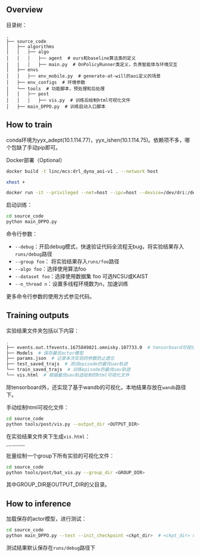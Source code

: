 ## Overview

目录树：

```
.
├── source_code
│   ├── algorithms
│   │   ├── algo
│   │   │   ├── agent  # ours和baseline算法类的定义
│   │   │   ├── main.py  # OnPolicyRunner类定义，负责智能体与环境交互
│   ├── envs  
│   │   ├── env_mobile.py  # generate-at-will的aoi定义的场景
│   ├── env_configs  # 环境参数
│   └── tools  # 功能脚本，预处理和后处理
│   │   ├── post
│   │   │   ├── vis.py  # 训练后绘制html可视化文件
│   ├── main_DPPO.py  # 训练启动入口脚本
```



## How to train

conda环境为yyx_adept(10.1.114.77)，yyx_ishen(10.1.114.75)。依赖项不多，哪个包缺了手动pip即可。

Docker部署（Optional）
```sh
docker build -t linc/mcs:drl_dyna_aoi-v1 . --network host

xhost +

docker run -it --privileged --net=host --ipc=host --device=/dev/dri:/dev/dri -v /tmp/.X11-unix:/tmp/.X11-unix -e DISPLAY=$DISPLAY --gpus all --name test_mcs linc/mcs:drl_dyna_aoi-v1 /bin/bash
```

启动训练：

```sh
cd source_code
python main_DPPO.py
```

命令行参数：

- `--debug`：开启debug模式，快速验证代码全流程无bug，将实验结果存入`runs/debug`路径
- `--group foo`： 将实验结果存入`runs/foo`路径
- `--algo foo`：选择使用算法foo
- `--dataset foo`：选择使用数据集 foo 可选NCSU或KAIST
- `--n_thread n`：设置多线程环境数为n，加速训练

更多命令行参数的使用方式参见代码。

## Training outputs 

实验结果文件夹包括以下内容：

```sh
.
├── events.out.tfevents.1675849821.omnisky.107733.0  # tensorboard可视化
├── Models  # 保存最优actor模型
├── params.json  # 记录本次实验的参数防止遗忘
├── test_saved_trajs  # 测试episode的最优uav轨迹
└── train_saved_trajs  # 训练episode的最优uav轨迹
└── vis.html  # 根据最优uav轨迹绘制的html可视化文件
```

除tensorboard外，还实现了基于wandb的可视化，本地结果存放在`wandb`路径下。

手动绘制html可视化文件：

```sh
cd source_code
python tools/post/vis.py --output_dir <OUTPUT_DIR>
```

在实验结果文件夹下生成`vis.html`：

<img src="https://cdn.jsdelivr.net/gh/1candoallthings/figure-bed@main/img/202302112014826.png" alt="image-20230211201439409" style="zoom: 25%;" />

批量绘制一个group下所有实验的可视化文件：
```sh
cd source_code
python tools/post/bat_vis.py --group_dir <GROUP_DIR>
```
其中GROUP_DIR是OUTPUT_DIR的父目录。

## How to inference

加载保存的actor模型，进行测试：

```sh
cd source_code
python main_DPPO.py --test --init_checkpoint <ckpt_dir>  # <ckpt_dir> usually ends with "best_actor.pt"
```

测试结果默认保存在`runs/debug`路径下
